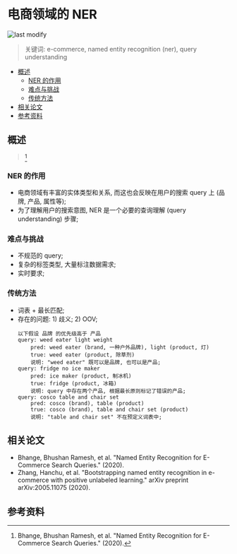 电商领域的 NER
===
<!--START_SECTION:badge-->

![last modify](https://img.shields.io/static/v1?label=last%20modify&message=2022-12-22%2020%3A10%3A13&color=yellowgreen&style=flat-square)

<!--END_SECTION:badge-->
<!--info
top: false
hidden: false
-->

> 关键词: e-commerce, named entity recognition (ner), query understanding

<!-- TOC -->
- [概述](#概述)
    - [NER 的作用](#ner-的作用)
    - [难点与挑战](#难点与挑战)
    - [传统方法](#传统方法)
- [相关论文](#相关论文)
- [参考资料](#参考资料)
<!-- TOC -->


## 概述
> [^1]

### NER 的作用
- 电商领域有丰富的实体类型和关系, 而这也会反映在用户的搜索 query 上 (品牌, 产品, 属性等);
- 为了理解用户的搜索意图, NER 是一个必要的查询理解 (query understanding) 步骤;

### 难点与挑战
- 不规范的 query;
- 复杂的标签类型, 大量标注数据需求;
- 实时要求;

### 传统方法
- 词表 + 最长匹配;
- 存在的问题: 1) 歧义; 2) OOV;
    ```text
    以下假设 品牌 的优先级高于 产品
    query: weed eater light weight
        pred: weed eater (brand, 一种户外品牌), light (product, 灯)
        true: weed eater (product, 除草剂)
        说明: "weed eater" 既可以是品牌, 也可以是产品;
    query: fridge no ice maker
        pred: ice maker (product, 制冰机)
        true: fridge (product, 冰箱)
        说明: query 中存在两个产品, 根据最长原则标记了错误的产品;
    query: cosco table and chair set
        pred: cosco (brand), table (product)
        true: cosco (brand), table and chair set (product)
        说明: "table and chair set" 不在预定义词表中;
    ``` 


## 相关论文
- Bhange, Bhushan Ramesh, et al. "Named Entity Recognition for E-Commerce Search Queries." (2020).
- Zhang, Hanchu, et al. "Bootstrapping named entity recognition in e-commerce with positive unlabeled learning." arXiv preprint arXiv:2005.11075 (2020).


## 参考资料

[^1]: Bhange, Bhushan Ramesh, et al. "Named Entity Recognition for E-Commerce Search Queries." (2020).